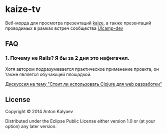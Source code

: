 # kaize-tv

Веб-морда для просмотра презентаций [kaize](https://github.com/kaize), а также
презентаций проводимых в рамках встреч сообщества [Ulcamp-dev](https://www.facebook.com/groups/ulcamp.dev/)

## FAQ

### 1. Почему не Rails? Я бы за 2 дня это нафигачил.

Хотя автором подразумевается практическое применение проекта, он также является
обучающей площадкой.

[Дискуссия на тему "Стоит ли использовать Clojure для web разработки"](https://groups.google.com/d/topic/clojure/ZxUUBlYf1ck/discussion)

## License

Copyright © 2014 Anton Kalyaev

Distributed under the Eclipse Public License either version 1.0 or (at
your option) any later version.
